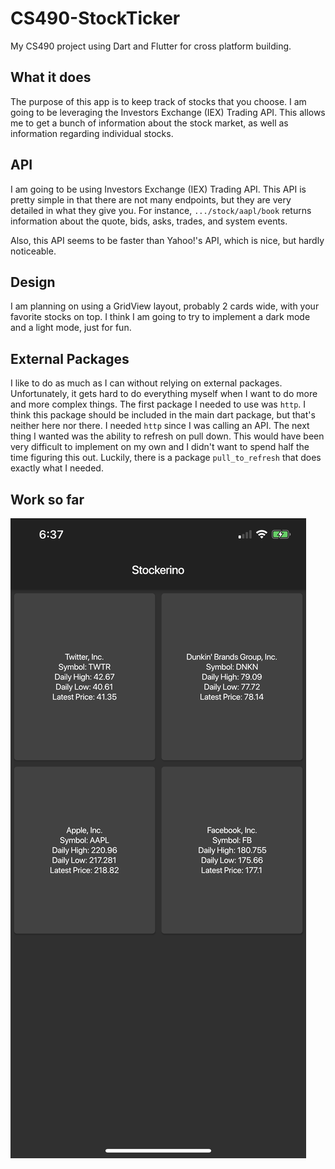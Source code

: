 # CS490-StockTicker

My CS490 project using Dart and Flutter for cross platform building.

## What it does

The purpose of this app is to keep track of stocks that you choose. I am going to be leveraging the Investors Exchange (IEX) Trading API. This allows me to get a bunch of information about the stock market, as well as information regarding individual stocks.

## API

I am going to be using Investors Exchange (IEX) Trading API. This API is pretty simple in that there are not many endpoints, but they are very detailed in what they give you. For instance, `.../stock/aapl/book` returns information about the quote, bids, asks, trades, and system events.

Also, this API seems to be faster than Yahoo!'s API, which is nice, but hardly noticeable.

## Design

I am planning on using a GridView layout, probably 2 cards wide, with your favorite stocks on top. I think I am going to try to implement a dark mode and a light mode, just for fun.

## External Packages

I like to do as much as I can without relying on external packages. Unfortunately, it gets hard to do everything myself when I want to do more and more complex things. The first package I needed to use was `http`. I think this package should be included in the main dart package, but that's neither here nor there. I needed `http` since I was calling an API. The next thing I wanted was the ability to refresh on pull down. This would have been very difficult to implement on my own and I didn't want to spend half the time figuring this out. Luckily, there is a package `pull_to_refresh` that does exactly what I needed.

## Work so far

![flutter_01.png][image-1]

[image-1]: img/flutter_01.png
